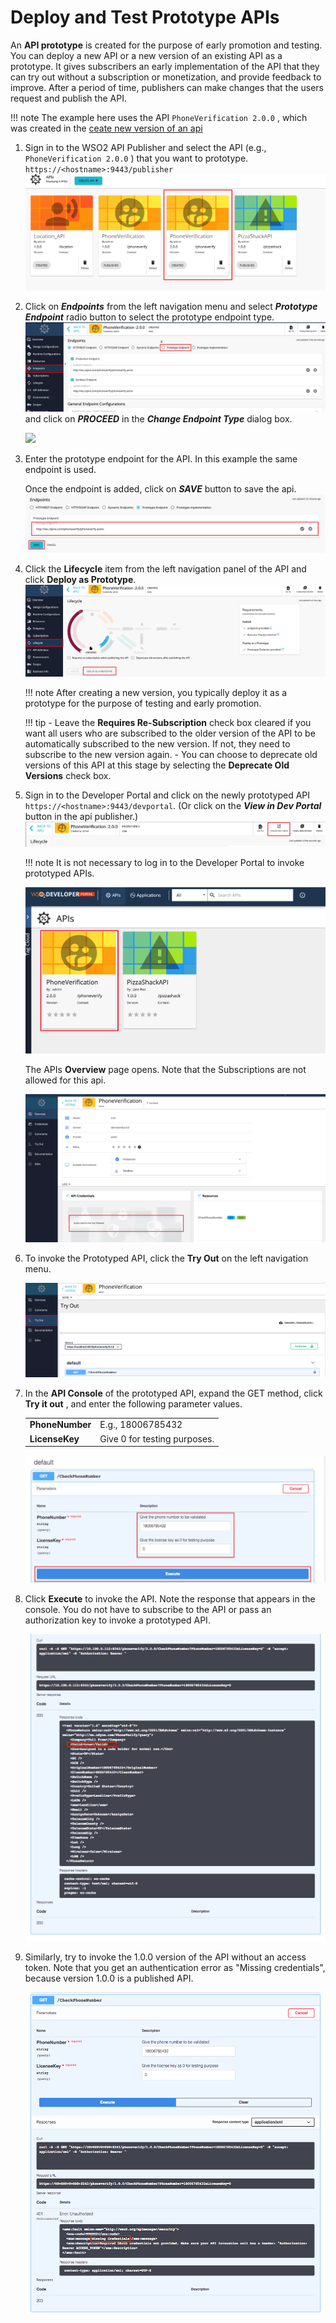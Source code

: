 # Deploy and Test Prototype APIs

An **API prototype** is created for the purpose of early promotion and testing. You can deploy a new API or a new version of an existing API as a prototype. It gives subscribers an early implementation of the API that they can try out without a subscription or monetization, and provide feedback to improve. After a period of time, publishers can make changes that the users request and publish the API.

!!! note
    The example here uses the API `PhoneVerification 2.0.0` , which was created in the [ceate new version of an api](../APIVersioning/create-a-new-api-version.md)

1.  Sign in to the WSO2 API Publisher and select the API (e.g., `PhoneVerification 2.0.0` ) that you want to prototype.
`https://<hostname>:9443/publisher         `
    [![](../../../assets/img/Learn/prototype-api-select-phoneverify-200.png)](../../../assets/img/Learn/prototype-api-select-phoneverify-200.png)
2. Click on ***Endpoints*** from the left navigation menu and select ***Prototype Endpoint*** radio button to select
 the prototype endpoint type.
 [![](../../../assets/img/Learn/prototype-api-select-endpoint-type.png)](../../../assets/img/Learn/prototype-api-select-endpoint-type.png)
    and click on ***PROCEED*** in the ***Change Endpoint Type*** dialog box.
    
    <img src="../../../../assets/img/Learn/prototype-api-change-endpoint-confirmation.png" width="400px" />
 
2.  Enter the prototype endpoint for the API. In this example the same endpoint is used.

    Once the endpoint is added, click on ***SAVE*** button to save the api.
    [![](../../../assets/img/Learn/prorotype-api-add-endpoint-save.png)](../../../assets/img/Learn/prorotype-api-add-endpoint-save.png)
    

3.  Click the **Lifecycle** item from the left navigation panel of the API and click **Deploy as Prototype**.
    [![](../../../assets/img/Learn/protoytpe-api-deploy-as-a-prototype.png)](../../../assets/img/Learn/protoytpe-api-deploy-as-a-prototype.png)

    !!! note
        After creating a new version, you typically deploy it as a prototype for the purpose of testing and early promotion.
   
    
    !!! tip
        -   Leave the **Requires Re-Subscription** check box cleared if you want all users who are subscribed to the older version of the API to be automatically subscribed to the new version. If not, they need to subscribe to the new version again.
        -   You can choose to deprecate old versions of this API at this stage by selecting the **Deprecate Old Versions** check box.


4.  Sign in to the Developer Portal and click on the newly prototyped API `https://<hostname>:9443/devportal`. (Or
 click on the ***View in Dev Portal*** button in the api publisher.)
 [![](../../../assets/img/Learn/prototype-api-view-in-dev-portal.png)](../../../assets/img/Learn/prototype-api-view-in-dev-portal.png)
    
    !!! note
        It is not necessary to log in to the Developer Portal to invoke prototyped APIs.

    [![](../../../assets/img/Learn/prototype-api-developer-portal-home.png)](../../../assets/img/Learn/prototype-api-developer-portal-home.png)
    
    The APIs **Overview** page opens. Note that the Subscriptions are not allowed for this api.

    [![View overview of PhoneVerification 2.0.0 API](../../../assets/img/Learn/prototype-api-subscriptions-not-allowed.png)](../../../assets/img/Learn/prototype-api-subscriptions-not-allowed.png)

5.  To invoke the Prototyped API, click the **Try Out** on the left navigation menu.
   
    [![](../../../assets/img/Learn/prototype-api-try-out-menu.png)](../../../assets/img/Learn/prototype-api-try-out-menu.png)


6.  In the **API Console** of the prototyped API, expand the GET method, click **Try it out** , and enter the following parameter values.

    |                 |                              |
    |-----------------|------------------------------|
    | **PhoneNumber** | E.g., 18006785432            |
    | **LicenseKey**  | Give 0 for testing purposes. |

    [![](../../../assets/img/Learn/prototype-api-execute.jpg)](../../../assets/img/Learn/prototype-api-execute.jpg)

7.  Click **Execute** to invoke the API.
    Note the response that appears in the console. You do not have to subscribe to the API or pass an authorization key to invoke a prototyped API.
    
    [![](../../../assets/img/Learn/prototype-api-invoke-success.png)](../../../assets/img/Learn/prototype-api-invoke-success.png)

8.  Similarly, try to invoke the 1.0.0 version of the API without an access token.
    Note that you get an authentication error as "Missing credentials", because version 1.0.0 is a published API.
    
    [![](../../../assets/img/Learn/prototype-api-invoke-error.png)](../../../assets/img/Learn/prototype-api-invoke-error.png)
